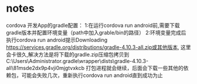 # notes
cordova 开发App的gradle配置：
1:在运行cordova run android前,需要下载gradle版本并配置环境变量（path中加入grable/bin的路径）
2:环境变量完成后执行cordova run android提示Downloading https://services.gradle.org/distributions/gradle-4.10.3-all.zip或其他版本,
这里会卡很久,解决方法是将下载的gradle.zip压缩包拷贝到C:\Users\Administrator\.gradle\wrapper\dists\gradle-4.10.3-all\81msde2dx9p4vji0mjgtvxkcb
打包进程就会继续，后面会下载一些其他的依赖包，可能会失败几次，重新执行cordova run android直到成功为止


